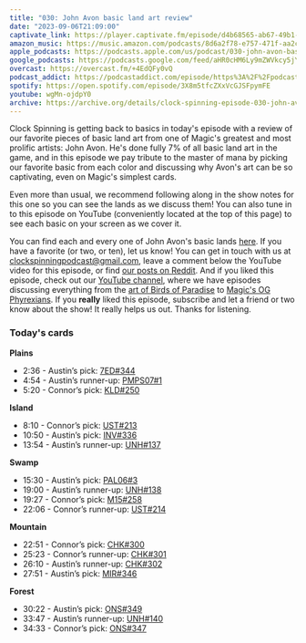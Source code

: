 ```yaml
---
title: "030: John Avon basic land art review"
date: "2023-09-06T21:09:00"
captivate_link: https://player.captivate.fm/episode/d4b68565-ab67-49b1-84e2-8d7b2856f6e6
amazon_music: https://music.amazon.com/podcasts/8d6a2f78-e757-471f-aa2c-47afe84c72db/episodes/8e115615-5754-4d5b-9c91-96e13d2504ba/clock-spinning%E2%80%94magic-the-gathering-history-030-john-avon-basics-the-land-master's-most-masterful-masterpieces
apple_podcasts: https://podcasts.apple.com/us/podcast/030-john-avon-basics-the-land-masters-most-masterful/id1611106302?i=1000626977407
google_podcasts: https://podcasts.google.com/feed/aHR0cHM6Ly9mZWVkcy5jYXB0aXZhdGUuZm0vY2xvY2stc3Bpbm5pbmcv/episode/ZDRiNjg1NjUtYWI2Ny00OWIxLTg0ZTItOGQ3YjI4NTZmNmU2?sa=X&ved=0CAUQkfYCahcKEwjgx5KpuJaBAxUAAAAAHQAAAAAQAQ
overcast: https://overcast.fm/+4EdQFy0vQ
podcast_addict: https://podcastaddict.com/episode/https%3A%2F%2Fpodcasts.captivate.fm%2Fmedia%2F141804f9-bb80-4e9a-ad30-43655dd0b8d8%2FClock-Spinning-Episode-030-John-Avon-Basic-Land-Art-converted.mp3&podcastId=3861161
spotify: https://open.spotify.com/episode/3X8m5tfcZXxVcGJSFpymFE
youtube: wgMn-ojdpY0
archive: https://archive.org/details/clock-spinning-episode-030-john-avon-basic-land-art
---
```


Clock Spinning is getting back to basics in today's episode with a review of our favorite pieces of basic land art from one of Magic's greatest and most prolific artists: John Avon. He's done fully 7% of all basic land art in the game, and in this episode we pay tribute to the master of mana by picking our favorite basic from each color and discussing why Avon's art can be so captivating, even on Magic's simplest cards.

Even more than usual, we recommend following along in the show notes for this one so you can see the lands as we discuss them! You can also tune in to this episode on YouTube (conveniently located at the top of this page) to see each basic on your screen as we cover it.

You can find each and every one of John Avon's basic lands [here](https://scryfall.com/search?q=a%3Aavon+t%3Aland+t%3Abasic+Unique%3Aart+order%3Areleased+dir%3Aasc+prefer%3Aoldest&order=released&dir=asc). If you have a favorite (or two, or ten), let us know! You can get in touch with us at clockspinningpodcast@gmail.com, leave a comment below the YouTube video for this episode, or find [our posts on Reddit](https://www.reddit.com/user/ClockSpinning/). And if you liked this episode, check out our [YouTube channel](https://www.youtube.com/@clockspinning), where we have episodes discussing everything from the [art of Birds of Paradise](https://youtu.be/VBaA_23gyJw?si=VuRcj_FGTlhflAUH) to [Magic's OG Phyrexians](https://youtu.be/lou56p-n6Ls?si=zexf1OGxrr1cH_J7). If you **really** liked this episode, subscribe and let a friend or two know about the show! It really helps us out. Thanks for listening.

### Today's cards

**Plains**

* 2:36 - Austin’s pick: [7ED#344](https://scryfall.com/card/7ed/344/plains)
* 4:54 - Austin’s runner-up: [PMPS07#1](https://scryfall.com/card/pmps07/1/ja)
* 5:20 - Connor’s pick: [KLD#250](https://scryfall.com/card/kld/250/plains)

**Island**

* 8:10 - Connor’s pick: [UST#213](https://scryfall.com/card/ust/213/island)
* 10:50 - Austin’s pick: [INV#336](https://scryfall.com/card/inv/336/island)
* 13:54 - Austin’s runner-up: [UNH#137](https://scryfall.com/card/unh/137/island)

**Swamp**

* 15:30 - Austin’s pick: [PAL06#3](https://scryfall.com/card/pal06/3/swamp)
* 19:00 - Austin’s runner-up: [UNH#138](https://scryfall.com/card/unh/138/swamp)
* 19:27 - Connor’s pick: [M15#258](https://scryfall.com/card/m15/258/swamp)
* 22:06 - Connor’s runner-up: [UST#214](https://scryfall.com/card/ust/214/swamp)

**Mountain**

* 22:51 - Connor’s pick: [CHK#300 ](https://scryfall.com/card/chk/300/mountain )
* 25:23 - Connor’s runner-up: [CHK#301](https://scryfall.com/card/chk/301/mountain)
* 26:10 - Austin’s runner-up: [CHK#302](https://scryfall.com/card/chk/302/mountain)
* 27:51 -  Austin’s pick: [MIR#346](https://scryfall.com/card/mir/346/mountain)

**Forest**

* 30:22 - Austin’s pick: [ONS#349](https://scryfall.com/card/ons/349/forest )
* 33:47 - Austin’s runner-up: [UNH#140](https://scryfall.com/card/unh/140/forest )
* 34:33 - Connor’s pick: [ONS#347](https://scryfall.com/card/ons/347/forest)
